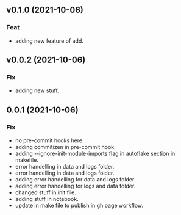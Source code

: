 ## v0.1.0 (2021-10-06)

### Feat

- adding new feature of add.

## v0.0.2 (2021-10-06)

### Fix

- adding new stuff.

## 0.0.1 (2021-10-06)

### Fix

- no pre-commit hooks here.
- adding commitizen in pre-commit hook.
- adding --ignore-init-module-imports flag in autoflake section in makefile.
- error handelling in data and logs folder.
- error handelling in data and logs folder.
- adding error handelling for data and logs folder.
- adding error handelling for logs and data folder.
- changed stuff in init file.
- adding stuff in notebook.
- update in make file to publish in gh page workflow.
